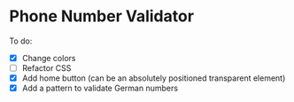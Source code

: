 # Phone Number Validator

To do:

* [x] Change colors
* [ ] Refactor CSS
* [x] Add home button (can be an absolutely positioned transparent element)
* [x] Add a pattern to validate German numbers
